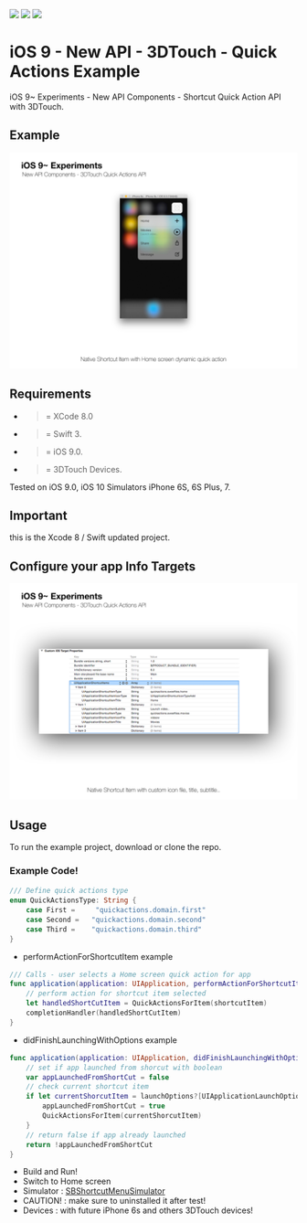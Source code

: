 ![](https://img.shields.io/badge/build-pass-brightgreen.svg?style=flat-square)
![](https://img.shields.io/badge/platform-iOS9+-ff69b4.svg?style=flat-square)
![](https://img.shields.io/badge/Require-XCode8-lightgrey.svg?style=flat-square)


# iOS 9 - New API - 3DTouch - Quick Actions Example
iOS 9~ Experiments - New API Components - Shortcut Quick Action API with 3DTouch.

## Example

![](https://raw.githubusercontent.com/Sweefties/iOS9-NewAPI-3DTouch-QuickActions-Example/master/source/iPhone6S_Simulator2x-3DTouch-QuickActions.jpg)


## Requirements

- >= XCode 8.0
- >= Swift 3.
- >= iOS 9.0.
- >= 3DTouch Devices.

Tested on iOS 9.0, iOS 10 Simulators iPhone 6S, 6S Plus, 7.

## Important

this is the Xcode 8 / Swift updated project.


## Configure your app Info Targets


![](https://raw.githubusercontent.com/Sweefties/iOS9-NewAPI-3DTouch-QuickActions-Example/master/source/iPhone6S_Simulator2x-3DTouch-QuickActionsConfig.jpg)


## Usage

To run the example project, download or clone the repo.


### Example Code!


```swift
/// Define quick actions type
enum QuickActionsType: String {
    case First =     "quickactions.domain.first"
    case Second =   "quickactions.domain.second"
    case Third =    "quickactions.domain.third"
}
```

- performActionForShortcutItem example
```swift
/// Calls - user selects a Home screen quick action for app
func application(application: UIApplication, performActionForShortcutItem shortcutItem: UIApplicationShortcutItem, completionHandler: (Bool) -> Void) {
    // perform action for shortcut item selected
    let handledShortCutItem = QuickActionsForItem(shortcutItem)
    completionHandler(handledShortCutItem)
}
```

- didFinishLaunchingWithOptions example
```swift
func application(application: UIApplication, didFinishLaunchingWithOptions launchOptions: [NSObject: AnyObject]?) -> Bool {
    // set if app launched from shorcut with boolean
    var appLaunchedFromShortCut = false
    // check current shortcut item
    if let currentShorcutItem = launchOptions?[UIApplicationLaunchOptionsShortcutItemKey] as? UIApplicationShortcutItem {
        appLaunchedFromShortCut = true
        QuickActionsForItem(currentShorcutItem)
    }
    // return false if app already launched
    return !appLaunchedFromShortCut
}
```


- Build and Run!
- Switch to Home screen
- Simulator : [SBShortcutMenuSimulator](https://github.com/DeskConnect/SBShortcutMenuSimulator)
- CAUTION! : make sure to uninstalled it after test!
- Devices : with future iPhone 6s and others 3DTouch devices!
